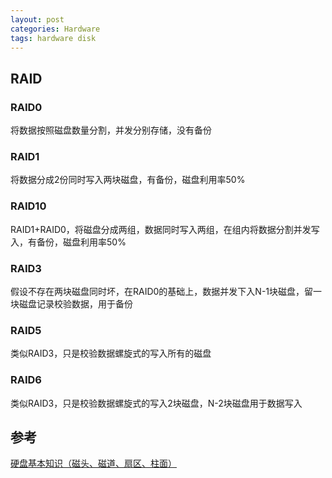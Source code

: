 ```yaml
---
layout: post
categories: Hardware
tags: hardware disk
---
```




## RAID

### RAID0

将数据按照磁盘数量分割，并发分别存储，没有备份

### RAID1

将数据分成2份同时写入两块磁盘，有备份，磁盘利用率50%

### RAID10

RAID1+RAID0，将磁盘分成两组，数据同时写入两组，在组内将数据分割并发写入，有备份，磁盘利用率50%

### RAID3

假设不存在两块磁盘同时坏，在RAID0的基础上，数据并发下入N-1块磁盘，留一块磁盘记录校验数据，用于备份

### RAID5

类似RAID3，只是校验数据螺旋式的写入所有的磁盘

### RAID6

类似RAID3，只是校验数据螺旋式的写入2块磁盘，N-2块磁盘用于数据写入

## 参考

[硬盘基本知识（磁头、磁道、扇区、柱面）](https://www.cnblogs.com/jswang/p/9071847.html)